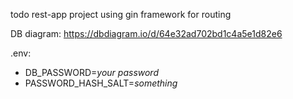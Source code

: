 todo rest-app project using gin framework for routing

DB diagram: https://dbdiagram.io/d/64e32ad702bd1c4a5e1d82e6

.env:

- DB_PASSWORD=_your password_
- PASSWORD_HASH_SALT=_something_
